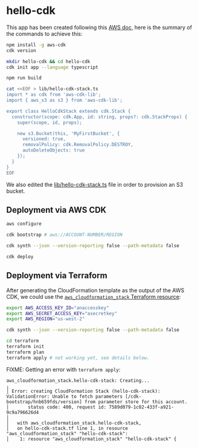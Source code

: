 # hello-cdk

This app has been created following this [AWS doc](https://docs.aws.amazon.com/cdk/v2/guide/getting_started.html), here is the summary of the commands to achieve this:
```bash
npm install -g aws-cdk
cdk version

mkdir hello-cdk && cd hello-cdk
cdk init app --language typescript

npm run build

cat <<EOF > lib/hello-cdk-stack.ts
import * as cdk from 'aws-cdk-lib';
import { aws_s3 as s3 } from 'aws-cdk-lib';

export class HelloCdkStack extends cdk.Stack {
  constructor(scope: cdk.App, id: string, props?: cdk.StackProps) {
    super(scope, id, props);

    new s3.Bucket(this, 'MyFirstBucket', {
      versioned: true,
      removalPolicy: cdk.RemovalPolicy.DESTROY,
      autoDeleteObjects: true
    });
  }
}
EOF
```
We also edited the [lib/hello-cdk-stack.ts](/hello-cdk/lib/hello-cdk-stack.ts) file in order to provision an S3 bucket.

## Deployment via AWS CDK

```bash
aws configure

cdk bootstrap # aws://ACCOUNT-NUMBER/REGION

cdk synth --json --version-reporting false --path-metadata false

cdk deploy
```

## Deployment via Terraform

After generating the CloudFormation template as the output of the AWS CDK, we could use the [`aws_cloudformation_stack` Terraform resource](https://registry.terraform.io/providers/hashicorp/aws/latest/docs/resources/cloudformation_stack): 
```bash
export AWS_ACCESS_KEY_ID="anaccesskey"
export AWS_SECRET_ACCESS_KEY="asecretkey"
export AWS_REGION="us-west-2"

cdk synth --json --version-reporting false --path-metadata false

cd terraform
terraform init
terraform plan
terraform apply # not working yet, see details below.
```

FIXME: Getting an error with `terraform apply`:
```
aws_cloudformation_stack.hello-cdk-stack: Creating...
╷
│ Error: creating CloudFormation Stack (hello-cdk-stack): ValidationError: Unable to fetch parameters [/cdk-bootstrap/hnb659fds/version] from parameter store for this account.
│       status code: 400, request id: 7589d079-1c02-433f-a921-9c9a796626d4
│ 
│   with aws_cloudformation_stack.hello-cdk-stack,
│   on hello-cdk-stack.tf line 1, in resource "aws_cloudformation_stack" "hello-cdk-stack":
│    1: resource "aws_cloudformation_stack" "hello-cdk-stack" {
```